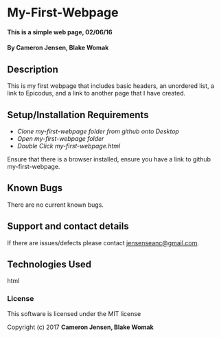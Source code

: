 # My-First-Webpage

#### This is a simple web page, 02/06/16

#### By **Cameron Jensen, Blake Womak**

## Description

This is my first webpage that includes basic headers, an unordered list, a link to Epicodus, and a link to another page that I have created.

## Setup/Installation Requirements

* _Clone my-first-webpage folder from github onto Desktop_
* _Open my-first-webpage folder_
* _Double Click my-first-webpage.html_


Ensure that there is a browser installed, ensure you have a link to github my-first-webpage.

## Known Bugs

There are no current known bugs.

## Support and contact details

If there are issues/defects please contact jensenseanc@gmail.com.

## Technologies Used

html

### License

This software is licensed under the MIT license

Copyright (c) 2017 **Cameron Jensen, Blake Womak**
